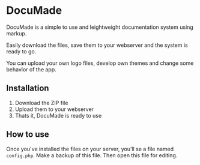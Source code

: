 # DocuMade
DocuMade is a simple to use and leightweight documentation system using markup.

Easily download the files, save them to your webserver and the system is ready to go.

You can upload your own logo files, develop own themes and change some behavior of the app.


## Installation
  1. Download the ZIP file
  2. Upload them to your webserver
  3. Thats it, DocuMade is ready to use

## How to use
Once you've installed the files on your server, you'll se a file named ```config.php```. Make a backup of this file. Then open this file for editing.

